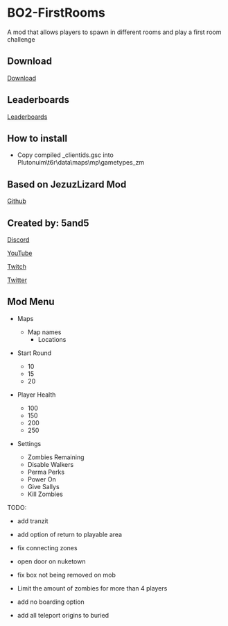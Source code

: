 # BO2-FirstRooms
 A mod that allows players to spawn in different rooms and play a first room challenge

## Download
[Download](https://www.mediafire.com/file/ddy59wfv2r663oh/BO2-FirstRooms.zip/file)

## Leaderboards
[Leaderboards](https://docs.google.com/spreadsheets/d/1eY93xGNydtTuZEoO-EQ-Qwj_ben_gRoHoEOYNFGGhXE/edit#gid=0)

## How to install
- Copy compiled _clientids.gsc into Plutonuim\t6r\data\maps\mp\gametypes_zm

## Based on JezuzLizard Mod

[Github](https://github.com/JezuzLizard)

## Created by: 5and5

[Discord](https://discord.gg/Z44Vnjd)

[YouTube](https://www.youtube.com/user/Zomb0s4life)

[Twitch](https://twitch.tv/5and5)

[Twitter](https://twitter.com/5and55)

## Mod Menu

* Maps
    * Map names
        * Locations

* Start Round
    * 10
    * 15
    * 20

* Player Health
    * 100
    * 150
    * 200
    * 250

* Settings
    * Zombies Remaining
    * Disable Walkers
    * Perma Perks
    * Power On
    * Give Sallys
    * Kill Zombies


TODO:
- add tranzit
- add option of return to playable area
- fix connecting zones
- open door on nuketown
- fix box not being removed on mob
- Limit the amount of zombies for more than 4 players
- add no boarding option

- add all teleport origins to buried